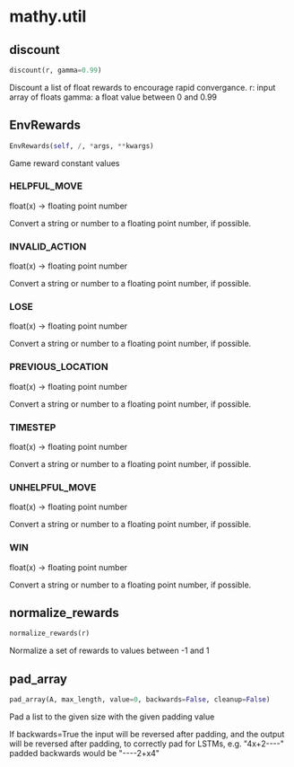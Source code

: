 # mathy.util

## discount
```python
discount(r, gamma=0.99)
```
Discount a list of float rewards to encourage rapid convergance.
r: input array of floats
gamma: a float value between 0 and 0.99
## EnvRewards
```python
EnvRewards(self, /, *args, **kwargs)
```
Game reward constant values
### HELPFUL_MOVE
float(x) -> floating point number

Convert a string or number to a floating point number, if possible.
### INVALID_ACTION
float(x) -> floating point number

Convert a string or number to a floating point number, if possible.
### LOSE
float(x) -> floating point number

Convert a string or number to a floating point number, if possible.
### PREVIOUS_LOCATION
float(x) -> floating point number

Convert a string or number to a floating point number, if possible.
### TIMESTEP
float(x) -> floating point number

Convert a string or number to a floating point number, if possible.
### UNHELPFUL_MOVE
float(x) -> floating point number

Convert a string or number to a floating point number, if possible.
### WIN
float(x) -> floating point number

Convert a string or number to a floating point number, if possible.
## normalize_rewards
```python
normalize_rewards(r)
```
Normalize a set of rewards to values between -1 and 1
## pad_array
```python
pad_array(A, max_length, value=0, backwards=False, cleanup=False)
```
Pad a list to the given size with the given padding value

If backwards=True the input will be reversed after padding, and
the output will be reversed after padding, to correctly pad for
LSTMs, e.g. "4x+2----" padded backwards would be "----2+x4"

